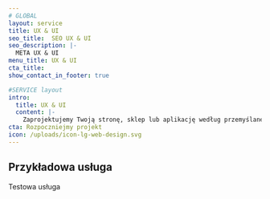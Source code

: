 ```yaml
---
# GLOBAL 
layout: service
title: UX & UI
seo_title:  SEO UX & UI
seo_description: |-
  META UX & UI
menu_title: UX & UI
cta_title:
show_contact_in_footer: true

#SERVICE layout
intro: 
  title: UX & UI
  content: |-
    Zaprojektujemy Twoją stronę, sklep lub aplikację według przemyślanej struktury. Intuicyjny interfejs przyjazny użytkownikom wpłynie na ich pozytywne doświadczenia. Dobrze przygotowana architektura produktu pozowli zmaksymalizować współczynnik konwersji.
cta: Rozpoczniejmy projekt
icon: /uploads/icon-lg-web-design.svg
---
```

## Przykładowa usługa

Testowa usługa